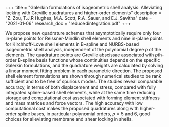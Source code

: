 +++
title = "Galerkin formulations of isogeometric shell analysis: Alleviating locking with Greville quadratures and higher-order elements"
description = "Z. Zou, T.J.R Hughes, M.A. Scott, R.A. Sauer, and E.J. Savitha"
date = "2021-01-06"
research_doc = "reducedintegration.pdf"
+++

 We propose new quadrature schemes that asymptotically require only four in-plane points for Reissner-Mindlin shell elements and nine in-plane points for Kirchhoff-Love shell elements in B-spline and NURBS-based isogeometric shell analysis, independent of the polynomial degree $p$ of the elements. The quadrature points are Greville abscissae associated with $p$th-order B-spline basis functions whose continuities depends on the specific Galerkin formulations, and the quadrature weights are calculated by solving a linear moment fitting problem in each parametric direction. The proposed shell element formulations are shown through numerical studies to be rank sufficient and to be free of spurious modes.  The studies reveal comparable accuracy, in terms of both displacement and stress, compared with fully integrated spline-based shell elements, while at the same time reducing storage and computational cost associated with forming element stiffness and mass matrices and force vectors. The high accuracy with low computational cost makes the proposed quadratures along with higher-order spline bases, in particular polynomial orders, $p=5$ and 6, good choices for alleviating membrane and shear locking in shells.



